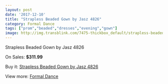 ```yaml
---
layout: post
date: '2017-12-10'
title: "Strapless Beaded Gown by Jasz 4826"
category: Formal Dance
tags: ["prom","beaded","dresses","evening","gown"]
image: http://img.transblink.com/7475-thickbox_default/strapless-beaded-gown-by-jasz-4826.jpg
---
```

Strapless Beaded Gown by Jasz 4826

On Sales: **$311.99**
<a href="https://www.transblink.com/en/formal-dance/2420-strapless-beaded-gown-by-jasz-4826.html"><amp-img layout="responsive" width="600" height="600" src="//img.transblink.com/7475-thickbox_default/strapless-beaded-gown-by-jasz-4826.jpg" alt="Strapless Beaded Gown by Jasz 4826 0" /></a>
<a href="https://www.transblink.com/en/formal-dance/2420-strapless-beaded-gown-by-jasz-4826.html"><amp-img layout="responsive" width="600" height="600" src="//img.transblink.com/7477-thickbox_default/strapless-beaded-gown-by-jasz-4826.jpg" alt="Strapless Beaded Gown by Jasz 4826 1" /></a>
<a href="https://www.transblink.com/en/formal-dance/2420-strapless-beaded-gown-by-jasz-4826.html"><amp-img layout="responsive" width="600" height="600" src="//img.transblink.com/7476-thickbox_default/strapless-beaded-gown-by-jasz-4826.jpg" alt="Strapless Beaded Gown by Jasz 4826 2" /></a>

Buy it: [Strapless Beaded Gown by Jasz 4826](https://www.transblink.com/en/formal-dance/2420-strapless-beaded-gown-by-jasz-4826.html "Strapless Beaded Gown by Jasz 4826")

View more: [Formal Dance](https://www.transblink.com/en/6-formal-dance "Formal Dance")